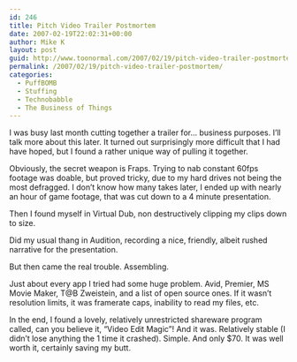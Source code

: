 ```yaml
---
id: 246
title: Pitch Video Trailer Postmortem
date: 2007-02-19T22:02:31+00:00
author: Mike K
layout: post
guid: http://www.toonormal.com/2007/02/19/pitch-video-trailer-postmortem/
permalink: /2007/02/19/pitch-video-trailer-postmortem/
categories:
  - PuffBOMB
  - Stuffing
  - Technobabble
  - The Business of Things
---
```

I was busy last month cutting together a trailer for&#8230; business purposes. I&#8217;ll talk more about this later. It turned out surprisingly more difficult that I had have hoped, but I found a rather unique way of pulling it together.

Obviously, the secret weapon is Fraps. Trying to nab constant 60fps footage was doable, but proved tricky, due to my hard drives not being the most defragged. I don&#8217;t know how many takes later, I ended up with nearly an hour of game footage, that was cut down to a 4 minute presentation.

Then I found myself in Virtual Dub, non destructively clipping my clips down to size.

Did my usual thang in Audition, recording a nice, friendly, albeit rushed narrative for the presentation.

But then came the real trouble. Assembling.

Just about every app I tried had some huge problem. Avid, Premier, MS Movie Maker, T@B Zweistein, and a list of open source ones. If it wasn&#8217;t resolution limits, it was framerate caps, inability to read my files, etc.

In the end, I found a lovely, relatively unrestricted shareware program called, can you believe it, &#8220;Video Edit Magic&#8221;! And it was. Relatively stable (I didn&#8217;t lose anything the 1 time it crashed). Simple. And only $70. It was well worth it, certainly saving my butt.